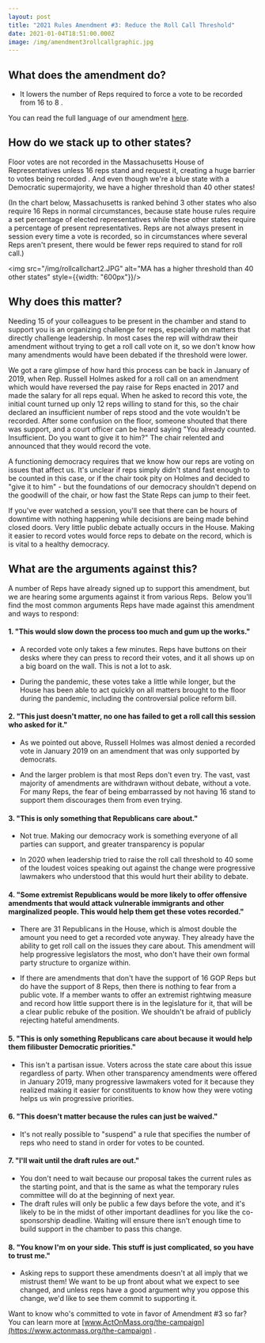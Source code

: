 ```yaml
---
layout: post
title: "2021 Rules Amendment #3: Reduce the Roll Call Threshold"
date: 2021-01-04T18:51:00.000Z
image: /img/amendment3rollcallgraphic.jpg
---
```

## What does the amendment do?

* It lowers the number of Reps required to force a vote to be recorded from 16 to 8
.

You can read the full language of our amendment [here](https://actonmass.org/assets/RulesAmendment3.pdf).

## How do we stack up to other states?

Floor votes are not recorded in the Massachusetts House of Representatives unless 16 reps stand and request it, creating a huge barrier to votes being recorded
. And even though we're a blue state with a Democratic supermajority, we have a higher threshold than 40 other states!

(In the chart below, Massachusetts is ranked behind 3 other states who also require 16 Reps in normal circumstances, because state house rules require a set percentage of elected representatives while these other states require a percentage of present representatives. Reps are not always present in session every time a vote is recorded, so in circumstances where several Reps aren't present, there would be fewer reps required to stand for roll call.)

<img src="/img/rollcallchart2.JPG" alt="MA has a higher threshold than 40 other states" style={{width: "600px"}}/>

## Why does this matter?

Needing 15 of your colleagues to be present in the chamber and stand to support you is an organizing challenge for reps, especially on matters that directly challenge leadership. In most cases the rep will withdraw their amendment without trying to get a roll call vote on it, so we don't know how many amendments would have been debated if the threshold were lower.

We got a rare glimpse of how hard this process can be back in January of 2019, when Rep. Russell Holmes asked for a roll call on an amendment which would have reversed the pay raise for Reps enacted in 2017 and made the salary for all reps equal. When he asked to record this vote, the initial count turned up only 12 reps willing to stand for this, so the chair declared an insufficient number of reps stood and the vote wouldn't be recorded. After some confusion on the floor, someone shouted that there was support, and a court officer can be heard saying "You already counted. Insufficient. Do you want to give it to him?" The chair relented and announced that they would record the vote.

A functioning democracy requires that we know how our reps are voting on issues that affect us. It's unclear if reps simply didn't stand fast enough to be counted in this case, or if the chair took pity on Holmes and decided to "give it to him" - but the foundations of our democracy shouldn't depend on the goodwill of the chair, or how fast the State Reps can jump to their feet.

If you've ever watched a session, you'll see that there can be hours of downtime with nothing happening while decisions are being made behind closed doors. Very little public debate actually occurs in the House. Making it easier to record votes would force reps to debate on the record, which is is vital to a healthy democracy.

## What are the arguments against this?

A number of Reps have already signed up to support this amendment, but we are hearing some arguments against it from various Reps.  Below you'll find the most common arguments Reps have made against this amendment and ways to respond:

#### 1. "This would slow down the process too much and gum up the works."
-   A recorded vote only takes a few minutes. Reps have buttons on their desks where they can press to record their votes, and it all shows up on a big board on the wall. This is not a lot to ask.

-   During the pandemic, these votes take a little while longer, but the House has been able to act quickly on all matters brought to the floor during the pandemic, including the controversial police reform bill.

#### 2. "This just doesn't matter, no one has failed to get a roll call this session who asked for it."
-   As we pointed out above, Russell Holmes was almost denied a recorded vote in January 2019 on an amendment that was only supported by democrats.

-   And the larger problem is that most Reps don't even try. The vast, vast majority of amendments are withdrawn without debate, without a vote. For many Reps, the fear of being embarrassed by not having 16 stand to support them discourages them from even trying.

#### 3. "This is only something that Republicans care about."
-   Not true. Making our democracy work is something everyone of all parties can support, and greater transparency is popular

-   In 2020 when leadership tried to raise the roll call threshold to 40 some of the loudest voices speaking out against the change were progressive lawmakers who understood that this would hurt their ability to debate.

#### 4. "Some extremist Republicans would be more likely to offer offensive amendments that would attack vulnerable immigrants and other marginalized people. This would help them get these votes recorded."
-   There are 31 Republicans in the House, which is almost double the amount you need to get a recorded vote anyway. They already have the ability to get roll call on the issues they care about. This amendment will help progressive legislators the most, who don't have their own formal party structure to organize within.

-   If there are amendments that don't have the support of 16 GOP Reps but do have the support of 8 Reps, then there is nothing to fear from a public vote. If a member wants to offer an extremist rightwing measure and record how little support there is in the legislature for it, that will be a clear public rebuke of the position. We shouldn't be afraid of publicly rejecting hateful amendments.

#### 5. "This is only something Republicans care about because it would help them filibuster Democratic priorities."

-   This isn't a partisan issue. Voters across the state care about this issue regardless of party. When other transparency amendments were offered in January 2019, many progressive lawmakers voted for it because they realized making it easier for constituents to know how they were voting helps us win progressive priorities.

#### 6. "This doesn't matter because the rules can just be waived."

-   It's not really possible to "suspend" a rule that specifies the number of reps who need to stand in order for votes to be counted.

#### 7. "I'll wait until the draft rules are out."

-   You don't need to wait because our proposal takes the current rules as the starting point, and that is the same as what the temporary rules committee will do at the beginning of next year.
-   The draft rules will only be public a few days before the vote, and it's likely to be in the midst of other important deadlines for you like the co-sponsorship deadline. Waiting will ensure there isn't enough time to build support in the chamber to pass this change.

#### 8. "You know I'm on your side. This stuff is just complicated, so you have to trust me."

- Asking reps to support these amendments doesn't at all imply that we mistrust them! We want to be up front about what we expect to see changed, and unless reps have a good argument why you oppose this change, we'd like to see them commit to supporting it.

Want to know who's committed to vote in favor of Amendment #3 so far? You can learn more at [www.ActOnMass.org/the-campaign](https://www.actonmass.org/the-campaign)
.
